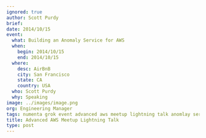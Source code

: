 ```yaml
---
ignored: true
author: Scott Purdy
brief:
date: 2014/10/15
event:
  what: Building an Anomaly Service for AWS
  when:
    begin: 2014/10/15
    end: 2014/10/15
  where:
    desc: AirBnB
    city: San Francisco
    state: CA
    country: USA
  who: Scott Purdy
  why: Speaking
image: ../images/image.png
org: Engineering Manager
tags: numenta grok event advanced aws meetup lightning talk anomlay service
title: Advanced AWS Meetup Lightning Talk
type: post
---
```

